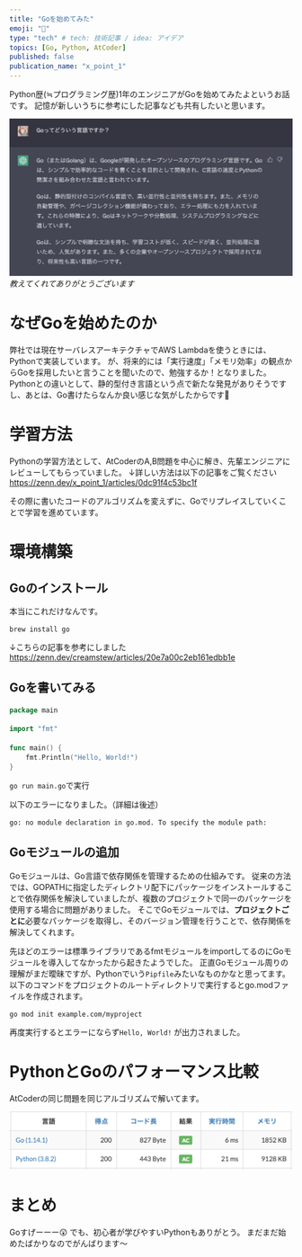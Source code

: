 ```yaml
---
title: "Goを始めてみた"
emoji: "🐀"
type: "tech" # tech: 技術記事 / idea: アイデア
topics: [Go, Python, AtCoder]
published: false
publication_name: "x_point_1"
---
```


Python歴(≒プログラミング歴)1年のエンジニアがGoを始めてみたよというお話です。
記憶が新しいうちに参考にした記事なども共有したいと思います。

![](/images/golang.png)
*教えてくれてありがとうございます*

# なぜGoを始めたのか
弊社では現在サーバレスアーキテクチャでAWS Lambdaを使うときには、Pythonで実装しています。
が、将来的には「実行速度」「メモリ効率」の観点からGoを採用したいと言うことを聞いたので、勉強するか！となりました。
Pythonとの違いとして、静的型付き言語という点で新たな発見がありそうですし、あとは、Go書けたらなんか良い感じな気がしたからです🤔

# 学習方法
Pythonの学習方法として、AtCoderのA,B問題を中心に解き、先輩エンジニアにレビューしてもらっていました。
↓詳しい方法は以下の記事をご覧ください
https://zenn.dev/x_point_1/articles/0dc91f4c53bc1f

その際に書いたコードのアルゴリズムを変えずに、Goでリプレイスしていくことで学習を進めています。

# 環境構築
## Goのインストール
本当にこれだけなんです。
```
brew install go
```
↓こちらの記事を参考にしました
https://zenn.dev/creamstew/articles/20e7a00c2eb161edbb1e

## Goを書いてみる

```go:main.go
package main

import "fmt"

func main() {
    fmt.Println("Hello, World!")
}
```
`go run main.go`で実行

以下のエラーになりました。（詳細は後述）
```
go: no module declaration in go.mod. To specify the module path:
```

## Goモジュールの追加
Goモジュールは、Go言語で依存関係を管理するための仕組みです。
従来の方法では、GOPATHに指定したディレクトリ配下にパッケージをインストールすることで依存関係を解決していましたが、複数のプロジェクトで同一のパッケージを使用する場合に問題がありました。
そこでGoモジュールでは、**プロジェクトごとに**必要なパッケージを取得し、そのバージョン管理を行うことで、依存関係を解決してくれます。

先ほどのエラーは標準ライブラリであるfmtモジュールをimportしてるのにGoモジュールを導入してなかったから起きたようでした。
正直Goモジュール周りの理解がまだ曖昧ですが、Pythonでいう`Pipfile`みたいなものかなと思ってます。
以下のコマンドをプロジェクトのルートディレクトリで実行するとgo.modファイルを作成されます。
```
go mod init example.com/myproject
```
再度実行するとエラーにならず`Hello, World!` が出力されました。


# PythonとGoのパフォーマンス比較
AtCoderの同じ問題を同じアルゴリズムで解いてます。


![](/images/performance.png)

# まとめ
Goすげーーー😲
でも、初心者が学びやすいPythonもありがとう。
まだまだ始めたばかりなのでがんばります〜
